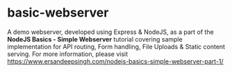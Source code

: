 # basic-webserver

A demo webserver, developed using Express & NodeJS, as a part of the **NodeJS Basics - Simple Webserver** tutorial covering sample implementation for API routing, Form handling, File Uploads &amp; Static content serving. For more information, please visit https://www.ersandeepsingh.com/nodejs-basics-simple-webserver-part-1/

